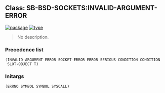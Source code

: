 ## Class: SB-BSD-SOCKETS:INVALID-ARGUMENT-ERROR
[![package](https://img.shields.io/badge/Package-SB--BSD--SOCKETS-5f9ea0.svg?style=social&colorA=999999)](../) [![type](https://img.shields.io/badge/Type-Class-5f9ea0.svg?style=social&colorA=999999)](../#class) 

> No description.

### Precedence list
```
(INVALID-ARGUMENT-ERROR SOCKET-ERROR ERROR SERIOUS-CONDITION CONDITION
 SLOT-OBJECT T)
```
### Initargs
```
(ERRNO SYMBOL SYMBOL SYSCALL)
```
